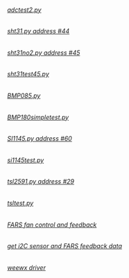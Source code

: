 ###### [adctest2.py](https://goo.gl/Xz3rJs) #
###### [sht31.py address #44](https://goo.gl/xpkXft) #
###### [sht31no2.py address #45](https://goo.gl/aYgAqz) #
###### [sht31test45.py](https://goo.gl/Xvreau) #
###### [BMP085.py](https://goo.gl/9wFqHR) #
###### [BMP180simpletest.py](https://goo.gl/6BfRwl) #
###### [SI1145.py address #60](https://goo.gl/YTI9wA) #
###### [si1145test.py](https://goo.gl/zuTXIl) #
###### [tsl2591.py address #29](https://goo.gl/VjOmpS) #
###### [tsltest.py](https://goo.gl/YG5EIN) #
###### [FARS fan control and feedback](https://goo.gl/s4lYzv) #
###### [get i2C sensor and FARS feedback data](https://goo.gl/6wHKNw) #
###### [weewx driver](https://goo.gl/Cmtuo9) #